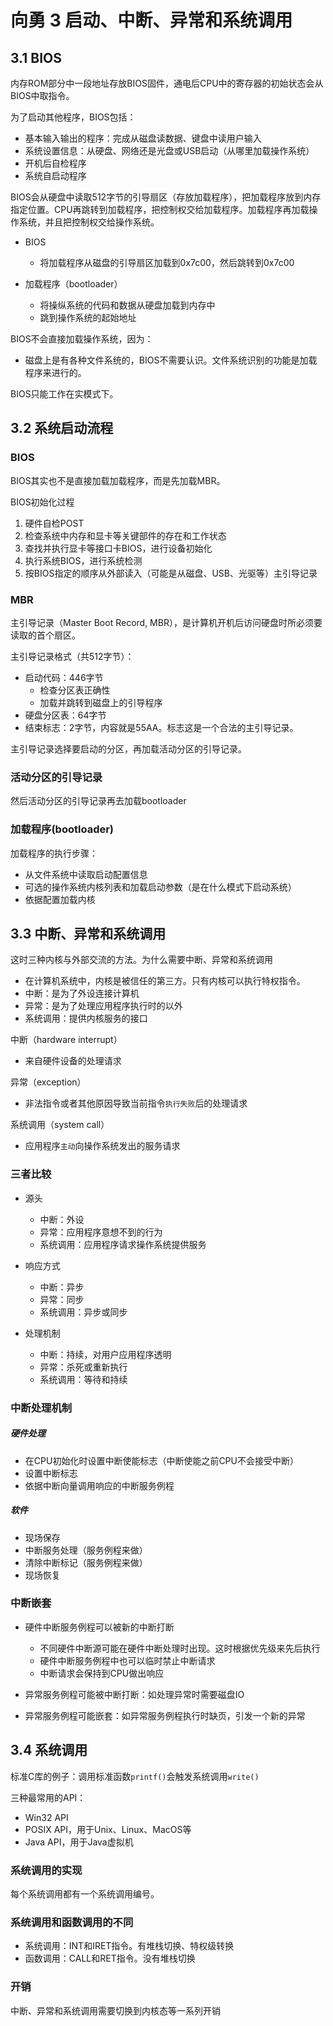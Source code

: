 # 向勇 3 启动、中断、异常和系统调用

## 3.1 BIOS

内存ROM部分中一段地址存放BIOS固件，通电后CPU中的寄存器的初始状态会从BIOS中取指令。

为了启动其他程序，BIOS包括：

- 基本输入输出的程序：完成从磁盘读数据、键盘中读用户输入
- 系统设置信息：从硬盘、网络还是光盘或USB启动（从哪里加载操作系统）
- 开机后自检程序
- 系统自启动程序

BIOS会从硬盘中读取512字节的引导扇区（存放加载程序），把加载程序放到内存指定位置。CPU再跳转到加载程序，把控制权交给加载程序。加载程序再加载操作系统，并且把控制权交给操作系统。

- BIOS
  - 将加载程序从磁盘的引导扇区加载到0x7c00，然后跳转到0x7c00

- 加载程序（bootloader）
  - 将操纵系统的代码和数据从硬盘加载到内存中
  - 跳到操作系统的起始地址

BIOS不会直接加载操作系统，因为：

- 磁盘上是有各种文件系统的，BIOS不需要认识。文件系统识别的功能是加载程序来进行的。

BIOS只能工作在实模式下。

## 3.2 系统启动流程

### BIOS

BIOS其实也不是直接加载加载程序，而是先加载MBR。

BIOS初始化过程

1. 硬件自检POST
2. 检查系统中内存和显卡等关键部件的存在和工作状态
3. 查找并执行显卡等接口卡BIOS，进行设备初始化
4. 执行系统BIOS，进行系统检测
5. 按BIOS指定的顺序从外部读入（可能是从磁盘、USB、光驱等）主引导记录

### MBR

主引导记录（Master Boot Record, MBR），是计算机开机后访问硬盘时所必须要读取的首个扇区。

主引导记录格式（共512字节）：

- 启动代码：446字节
  - 检查分区表正确性
  - 加载并跳转到磁盘上的引导程序
- 硬盘分区表：64字节
- 结束标志：2字节，内容就是55AA。标志这是一个合法的主引导记录。

主引导记录选择要启动的分区，再加载活动分区的引导记录。

### 活动分区的引导记录

然后活动分区的引导记录再去加载bootloader

### 加载程序(bootloader)

加载程序的执行步骤：

- 从文件系统中读取启动配置信息
- 可选的操作系统内核列表和加载启动参数（是在什么模式下启动系统）
- 依据配置加载内核

## 3.3 中断、异常和系统调用

这时三种内核与外部交流的方法。为什么需要中断、异常和系统调用

- 在计算机系统中，内核是被信任的第三方。只有内核可以执行特权指令。
- 中断：是为了外设连接计算机
- 异常：是为了处理应用程序执行时的以外
- 系统调用：提供内核服务的接口

中断（hardware interrupt）

- 来自硬件设备的处理请求

异常（exception）

- 非法指令或者其他原因导致当前指令`执行失败`后的处理请求

系统调用（system call）

- 应用程序`主动`向操作系统发出的服务请求

### 三者比较

- 源头
  - 中断：外设
  - 异常：应用程序意想不到的行为
  - 系统调用：应用程序请求操作系统提供服务

- 响应方式
  - 中断：异步
  - 异常：同步
  - 系统调用：异步或同步

- 处理机制
  - 中断：持续，对用户应用程序透明
  - 异常：杀死或重新执行
  - 系统调用：等待和持续

### 中断处理机制

##### 硬件处理

- 在CPU初始化时设置中断使能标志（中断使能之前CPU不会接受中断）
- 设置中断标志
- 依据中断向量调用响应的中断服务例程

##### 软件

- 现场保存
- 中断服务处理（服务例程来做）
- 清除中断标记（服务例程来做）
- 现场恢复

### 中断嵌套

- 硬件中断服务例程可以被新的中断打断
  - 不同硬件中断源可能在硬件中断处理时出现。这时根据优先级来先后执行
  - 硬件中断服务例程中也可以临时禁止中断请求
  - 中断请求会保持到CPU做出响应

- 异常服务例程可能被中断打断：如处理异常时需要磁盘IO

- 异常服务例程可能嵌套：如异常服务例程执行时缺页，引发一个新的异常

## 3.4 系统调用

标准C库的例子：调用标准函数`printf()`会触发系统调用`write()`

三种最常用的API：

- Win32 API
- POSIX API，用于Unix、Linux、MacOS等
- Java API，用于Java虚拟机

### 系统调用的实现

每个系统调用都有一个系统调用编号。

### 系统调用和函数调用的不同

- 系统调用：INT和IRET指令。有堆栈切换、特权级转换
- 函数调用：CALL和RET指令。没有堆栈切换

### 开销

中断、异常和系统调用需要切换到内核态等一系列开销
